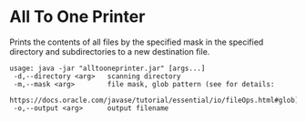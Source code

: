 # All To One Printer

Prints the contents of all files by the specified mask in the specified directory and subdirectories to a new destination file.

```
usage: java -jar "alltooneprinter.jar" [args...]
 -d,--directory <arg>   scanning directory
 -m,--mask <arg>        file mask, glob pattern (see for details:
                        https://docs.oracle.com/javase/tutorial/essential/io/fileOps.html#glob)
 -o,--output <arg>      output filename
```